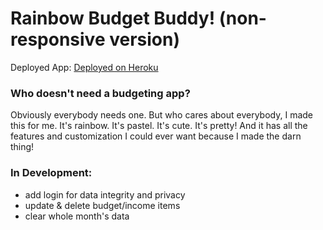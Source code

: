 # Rainbow Budget Buddy! (non-responsive version)
Deployed App: [Deployed on Heroku](https://rainbow-budget-buddy.herokuapp.com)

### Who doesn't need a budgeting app?
Obviously everybody needs one. But who cares about everybody, I made this for me. It's rainbow. It's pastel. It's cute. It's pretty!
And it has all the features and customization I could ever want because I made the darn thing!

### In Development:
* add login for data integrity and privacy
* update & delete budget/income items
* clear whole month's data